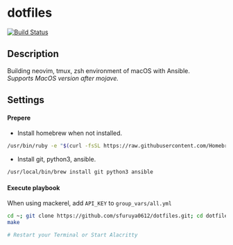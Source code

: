 # dotfiles
[![Build Status](https://travis-ci.org/sfuruya0612/dotfiles.svg?branch=master)](https://travis-ci.org/sfuruya0612/dotfiles)

## Description

Building neovim, tmux, zsh environment of macOS with Ansible.  
*Supports MacOS version after mojave.*  

## Settings

#### Prepere

- Install homebrew when not installed.

```sh
/usr/bin/ruby -e "$(curl -fsSL https://raw.githubusercontent.com/Homebrew/install/master/install)"
```

- Install git, python3, ansible.

```sh
/usr/local/bin/brew install git python3 ansible
```

#### Execute playbook

When using mackerel, add `API_KEY` to `group_vars/all.yml`

```sh
cd ~; git clone https://github.com/sfuruya0612/dotfiles.git; cd dotfile
make

# Restart your Terminal or Start Alacritty
```
